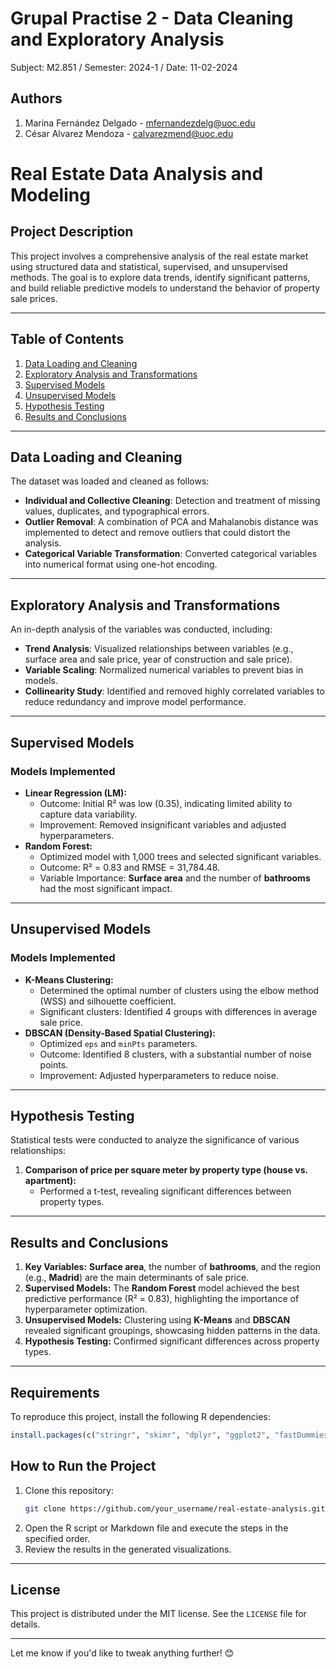 # Grupal Practise 2 - Data Cleaning and Exploratory Analysis
Subject: M2.851 / Semester: 2024-1 / Date: 11-02-2024

## Authors
1) Marina Fernández Delgado - mfernandezdelg@uoc.edu
2) César Alvarez Mendoza - calvarezmend@uoc.edu


# Real Estate Data Analysis and Modeling

## Project Description
This project involves a comprehensive analysis of the real estate market using structured data and statistical, supervised, and unsupervised methods. The goal is to explore data trends, identify significant patterns, and build reliable predictive models to understand the behavior of property sale prices.

---

## Table of Contents
1. [Data Loading and Cleaning](#data-loading-and-cleaning)
2. [Exploratory Analysis and Transformations](#exploratory-analysis-and-transformations)
3. [Supervised Models](#supervised-models)
4. [Unsupervised Models](#unsupervised-models)
5. [Hypothesis Testing](#hypothesis-testing)
6. [Results and Conclusions](#results-and-conclusions)
---

## Data Loading and Cleaning

The dataset was loaded and cleaned as follows:
- **Individual and Collective Cleaning**: Detection and treatment of missing values, duplicates, and typographical errors.
- **Outlier Removal**: A combination of PCA and Mahalanobis distance was implemented to detect and remove outliers that could distort the analysis.
- **Categorical Variable Transformation**: Converted categorical variables into numerical format using one-hot encoding.

---

## Exploratory Analysis and Transformations

An in-depth analysis of the variables was conducted, including:
- **Trend Analysis**: Visualized relationships between variables (e.g., surface area and sale price, year of construction and sale price).
- **Variable Scaling**: Normalized numerical variables to prevent bias in models.
- **Collinearity Study**: Identified and removed highly correlated variables to reduce redundancy and improve model performance.

---

## Supervised Models

### Models Implemented
- **Linear Regression (LM):**
  - Outcome: Initial R² was low (0.35), indicating limited ability to capture data variability.
  - Improvement: Removed insignificant variables and adjusted hyperparameters.
- **Random Forest:**
  - Optimized model with 1,000 trees and selected significant variables.
  - Outcome: R² = 0.83 and RMSE = 31,784.48.
  - Variable Importance: **Surface area** and the number of **bathrooms** had the most significant impact.

---

## Unsupervised Models

### Models Implemented
- **K-Means Clustering:**
  - Determined the optimal number of clusters using the elbow method (WSS) and silhouette coefficient.
  - Significant clusters: Identified 4 groups with differences in average sale price.
- **DBSCAN (Density-Based Spatial Clustering):**
  - Optimized `eps` and `minPts` parameters.
  - Outcome: Identified 8 clusters, with a substantial number of noise points.
  - Improvement: Adjusted hyperparameters to reduce noise.

---

## Hypothesis Testing

Statistical tests were conducted to analyze the significance of various relationships:
1. **Comparison of price per square meter by property type (house vs. apartment):**
   - Performed a t-test, revealing significant differences between property types.

---

## Results and Conclusions

1. **Key Variables:** **Surface area**, the number of **bathrooms**, and the region (e.g., **Madrid**) are the main determinants of sale price.
2. **Supervised Models:** The **Random Forest** model achieved the best predictive performance (R² = 0.83), highlighting the importance of hyperparameter optimization.
3. **Unsupervised Models:** Clustering using **K-Means** and **DBSCAN** revealed significant groupings, showcasing hidden patterns in the data.
4. **Hypothesis Testing:** Confirmed significant differences across property types.

---

## Requirements
To reproduce this project, install the following R dependencies:
```R
install.packages(c("stringr", "skimr", "dplyr", "ggplot2", "fastDummies", "randomForest", "car", "cluster", "FNN", "dbscan"))
```

## How to Run the Project

1. Clone this repository:
   ```bash
   git clone https://github.com/your_username/real-estate-analysis.git
   ```
2. Open the R script or Markdown file and execute the steps in the specified order.
3. Review the results in the generated visualizations.

---


## License
This project is distributed under the MIT license. See the `LICENSE` file for details.

---

Let me know if you'd like to tweak anything further! 😊
